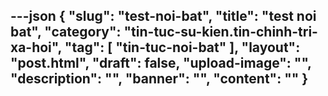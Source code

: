 ---json
{
    "slug": "test-noi-bat",
    "title": "test noi bat",
    "category": "tin-tuc-su-kien.tin-chinh-tri-xa-hoi",
    "tag": [
        "tin-tuc-noi-bat"
    ],
    "layout": "post.html",
    "draft": false,
    "upload-image": "",
    "description": "",
    "banner": "",
    "__content__": ""
}
---
